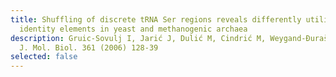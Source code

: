 ```yaml
---
title: Shuffling of discrete tRNA Ser regions reveals differently utilized
  identity elements in yeast and methanogenic archaea
description: Gruic-Sovulj I, Jarić J, Dulić M, Cindrić M, Weygand-Đurašević I.
  J. Mol. Biol. 361 (2006) 128-39
selected: false
---
```


